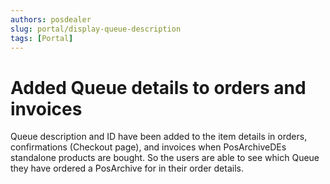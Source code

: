 ```yaml
---
authors: posdealer
slug: portal/display-queue-description
tags: [Portal]
---
```


# Added Queue details to orders and invoices
Queue description and ID have been added to the item details in orders, confirmations (Checkout page), and invoices when PosArchiveDEs standalone products are bought. 
So the users are able to see which Queue they have ordered a PosArchive for in their order details.

